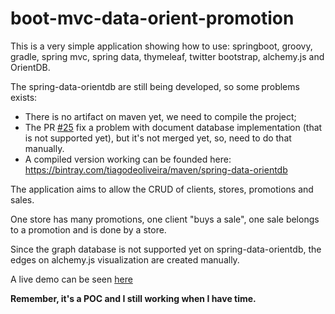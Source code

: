 # boot-mvc-data-orient-promotion

This is a very simple application showing how to use: springboot, groovy, gradle, spring mvc, spring data, thymeleaf, twitter bootstrap, alchemy.js and OrientDB.

The spring-data-orientdb are still being developed, so some problems exists:

* There is no artifact on maven yet, we need to compile the project;
* The PR [#25](https://github.com/orientechnologies/spring-data-orientdb/pull/25) fix a problem with document database implementation (that is not supported yet), but it's not merged yet, so, need to do that manually.
* A compiled version working can be founded here: https://bintray.com/tiagodeoliveira/maven/spring-data-orientdb

The application aims to allow the CRUD of clients, stores, promotions and sales.

One store has many promotions, one client "buys a sale", one sale belongs to a promotion and is done by a store.

Since the graph database is not supported yet on spring-data-orientdb, the edges on alchemy.js visualization are created manually.

A live demo can be seen [here](http://boot-mvc-data-orient-promotion-220c1a1c.tiagodeoliveira.svc.tutum.io:8008/)

**Remember, it's a POC and I still working when I have time.**
